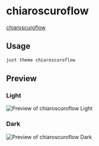 # chiaroscuroflow

[chiaroscuroflow](https://github.com/Quinta0)

## Usage

```bash
just theme chiaroscuroflow
```

## Preview

### Light

![Preview of chiaroscuroflow Light](preview-light.png)

### Dark

![Preview of chiaroscuroflow Dark](preview-dark.png)

